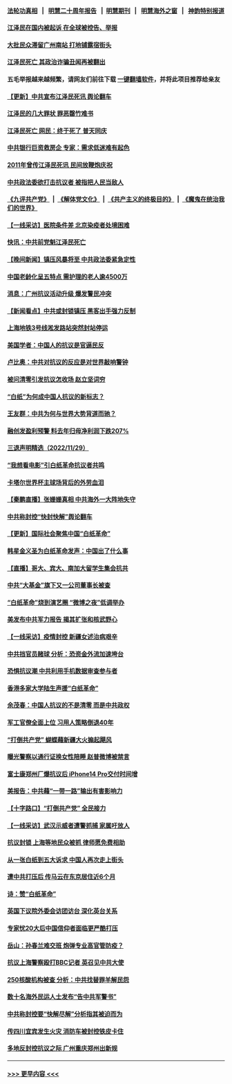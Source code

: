 #### [法轮功真相](https://github.com/gfw-breaker/truth/blob/master/README.md?t=0) &nbsp;&nbsp;|&nbsp;&nbsp; [明慧二十周年报告](https://github.com/gfw-breaker/mh-reports/blob/master/README.md?t=0) &nbsp;&nbsp;|&nbsp;&nbsp;[明慧期刊](https://github.com/gfw-breaker/mh-qikan) &nbsp;&nbsp;|&nbsp;&nbsp; [明慧海外之窗](https://github.com/gfw-breaker/mh-news/blob/master/README.md?t=0) &nbsp;&nbsp;|&nbsp;&nbsp; [神韵特别报道](https://github.com/gfw-breaker/mh-news/blob/master/shenyun.md?t=0)
#### [江泽民在国内被起诉 在全球被控告、举报](../pages/nsc413/n13876054.md?t=11302151) 
#### [大批民众滞留广州南站 打地铺露宿街头](../pages/nsc413/n13876026.md?t=11302151) 
#### [江泽民死亡 其政治诈骗丑闻再被翻出](../pages/nsc413/n13876045.md?t=11302151) 
#### 五毛举报越来越频繁，请网友们前往下载 [一键翻墙软件](https://github.com/gfw-breaker/ssr-accounts)，并将此项目推荐给亲友
#### [【更新】中共宣布江泽民死讯 舆论翻车](../pages/nsc413/n13876029.md?t=11302151) 
#### [江泽民的几大罪状 罪恶罄竹难书](../pages/nsc413/n13876017.md?t=11302151) 
#### [江泽民死亡 网民：终于死了 普天同庆](../pages/nsc413/n13875982.md?t=11302151) 
#### [中共银行巨资救房企 专家：需求低迷难有起色](../pages/nsc413/n13875280.md?t=11302151) 
#### [2011年曾传江泽民死讯 民间放鞭炮庆祝](../pages/nsc413/n13876008.md?t=11302151) 
#### [中共政法委欲打击抗议者 被指把人民当敌人](../pages/nsc413/n13875921.md?t=11302151) 
#### [《九评共产党》](https://github.com/begood0513/9ping.md/blob/master/README.md) &nbsp;|&nbsp; [《解体党文化》](../../../../jtdwh.md/blob/master/README.md)  &nbsp;|&nbsp; [《共产主义的终极目的》](../../../../gczydzjmd.md/blob/master/README.md) &nbsp;|&nbsp; [《魔鬼在统治我们的世界》](../../../../mgztzwmdsj.md/blob/master/README.md) 
#### [【一线采访】医院条件差 北京染疫者处境困难](../pages/nsc413/n13875925.md?t=11302151) 
#### [快讯：中共前党魁江泽民死亡](../pages/nsc413/n13875999.md?t=11302151) 
#### [【晚间新闻】镇压风暴将至 中共政法委紧急定性](../pages/nsc413/n13875432.md?t=11302151) 
#### [中国老龄化呈五特点 需护理的老人逾4500万](../pages/nsc413/n13875255.md?t=11302151) 
#### [消息：广州抗议活动升级 爆发警民冲突](../pages/nsc413/n13875902.md?t=11302151) 
#### [【新闻看点】中共或封锁镇压 黑客出手强力反制](../pages/nsc413/n13875658.md?t=11302151) 
#### [上海地铁3号线淞发路站突然封站停运](../pages/nsc413/n13875759.md?t=11302151) 
#### [美国学者：中国人的抗议是官逼民反](../pages/nsc413/n13875852.md?t=11302151) 
#### [卢比奥：中共对抗议的反应是对世界敲响警钟](../pages/nsc413/n13875828.md?t=11302151) 
#### [被问清零引发抗议怎收场 赵立坚词穷](../pages/nsc413/n13875757.md?t=11302151) 
#### [“白纸”为何成中国人抗议的新标志？](../pages/nsc413/n13875761.md?t=11302151) 
#### [王友群：中共为何与世界大势背道而驰？](../pages/nsc413/n13875638.md?t=11302151) 
#### [融创发盈利预警 料去年归母净利润下跌207%](../pages/nsc413/n13875705.md?t=11302151) 
#### [三退声明精选（2022/11/29）](../pages/nsc413/n13875760.md?t=11302151) 
#### [“我想看电影”引白纸革命抗议者共鸣](../pages/nsc413/n13875742.md?t=11302151) 
#### [卡塔尔世界杯主球场背后的外劳血泪](../pages/nsc413/n13875681.md?t=11302151) 
#### [【秦鹏直播】张姗姗真相 中共海外一大阵地失守](../pages/nsc413/n13875626.md?t=11302151) 
#### [中共称封控“快封快解”舆论翻车](../pages/nsc413/n13875668.md?t=11302151) 
#### [【更新】国际社会聚焦中国“白纸革命”](../pages/nsc413/n13875376.md?t=11302151) 
#### [韩星金义圣为白纸革命发声：中国出了什么事](../pages/nsc413/n13875645.md?t=11302151) 
#### [【直播】哥大、宾大、南加大留学生集会抗共](../pages/nsc413/n13875540.md?t=11302151) 
#### [中共“大基金”旗下又一公司董事长被查](../pages/nsc413/n13875610.md?t=11302151) 
#### [“白纸革命”烧到演艺圈 “微博之夜”低调举办](../pages/nsc413/n13875558.md?t=11302151) 
#### [美发布中共军力报告 揭其扩张和核武野心](../pages/nsc413/n13875585.md?t=11302151) 
#### [【一线采访】疫情封控 新疆女述治病艰辛](../pages/nsc413/n13875400.md?t=11302151) 
#### [中共挡官员赌球 分析：恐资金外流加速垮台](../pages/nsc413/n13875242.md?t=11302151) 
#### [恐惧抗议潮 中共利用手机数据审查参与者](../pages/nsc413/n13875552.md?t=11302151) 
#### [香港多家大学陆生声援“白纸革命”](../pages/nsc413/n13875553.md?t=11302151) 
#### [余茂春：中国人抗议的不是清零 而是中共政权](../pages/nsc413/n13875591.md?t=11302151) 
#### [军工官僚全面上位 习用人策略倒退40年](../pages/nsc413/n13875068.md?t=11302151) 
#### [“打倒共产党” 蝴蝶藉新疆大火搧起飓风](../pages/nsc413/n13875241.md?t=11302151) 
#### [曝光警察以通行证换女性陪睡 赵普微博被禁言](../pages/nsc413/n13875549.md?t=11302151) 
#### [富士康郑州厂爆抗议后 iPhone14 Pro交付时间增](../pages/nsc413/n13875519.md?t=11302151) 
#### [美报告：中共藉“一带一路”输出有害影响力](../pages/nsc413/n13875278.md?t=11302151) 
#### [【十字路口】“打倒共产党” 全民接力](../pages/nsc413/n13875475.md?t=11302151) 
#### [【一线采访】武汉示威者遭警抓捕 家属吁放人](../pages/nsc413/n13875391.md?t=11302151) 
#### [抗议封锁 上海等地民众被抓 律师愿免费相助](../pages/nsc413/n13875401.md?t=11302151) 
#### [从一张白纸到五大诉求 中国人再次走上街头](../pages/nsc413/n13874898.md?t=11302151) 
#### [遭中共打压后 传马云在东京居住近6个月](../pages/nsc413/n13875526.md?t=11302151) 
#### [诗：赞“白纸革命”](../pages/nsc413/n13875530.md?t=11302151) 
#### [英国下议院外委会访团访台 深化英台关系](../pages/nsc413/n13875499.md?t=11302151) 
#### [专家忧20大后中国信仰者面临更严酷打压](../pages/nsc413/n13874993.md?t=11302151) 
#### [岳山：孙春兰难交班 炮弹专业高官管防疫？](../pages/nsc413/n13875285.md?t=11302151) 
#### [抗议上海警察殴打BBC记者 英召见中共大使](../pages/nsc413/n13875474.md?t=11302151) 
#### [250核酸机构被查 分析：中共找替罪羊解民怨](../pages/nsc413/n13875428.md?t=11302151) 
#### [数十名海外民运人士发布“告中共军警书”](../pages/nsc413/n13875402.md?t=11302151) 
#### [中共称封控要“快解尽解”分析指其被迫而为](../pages/nsc413/n13875383.md?t=11302151) 
#### [传四川宜宾发生火灾 消防车被封控铁皮卡住](../pages/nsc413/n13875316.md?t=11302151) 
#### [多地反封控抗议之际 广州重庆郑州出新规](../pages/nsc413/n13875328.md?t=11302151) 

----
#### [ >>> 更早内容 <<< ](../indexes/nsc413-earlier.md)
